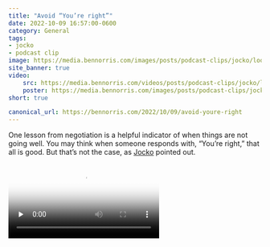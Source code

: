 ```yaml
---
title: "Avoid “You’re right”"
date: 2022-10-09 16:57:00-0600
category: General
tags:
- jocko
- podcast clip
image: https://media.bennorris.com/images/posts/podcast-clips/jocko/look-for-thats-right.jpeg
site_banner: true
video: 
    src: https://media.bennorris.com/videos/posts/podcast-clips/jocko/look-for-thats-right.mov
    poster: https://media.bennorris.com/images/posts/podcast-clips/jocko/look-for-thats-right.jpeg
short: true

canonical_url: https://bennorris.com/2022/10/09/avoid-youre-right
---
```


One lesson from negotiation is a helpful indicator of when things are not going well. You may think when someone responds with, “You’re right,” that all is good. But that’s not the case, as [Jocko](https://bennorris.com/tags/jocko/) pointed out.

<div class="embed-responsive embed-responsive-16by9">
    <video class="embed-responsive-item" controls="controls" playsinline="playsinline" src="https://media.bennorris.com/videos/posts/podcast-clips/jocko/look-for-thats-right.mov" poster="https://media.bennorris.com/images/posts/podcast-clips/jocko/look-for-thats-right.jpeg" style="background-image:url(https://media.bennorris.com/images/posts/podcast-clips/jocko/look-for-thats-right.jpeg);background-size:contain;background-repeat:no-repeat;" preload="none"></video>
</div>



